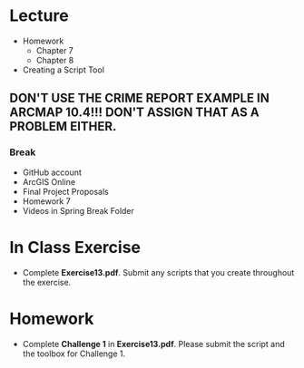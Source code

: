 # Lecture
- Homework
  - Chapter 7
  - Chapter 8
- Creating a Script Tool
## DON'T USE THE CRIME REPORT EXAMPLE IN ARCMAP 10.4!!! DON'T ASSIGN THAT AS A PROBLEM EITHER.

### Break
- GitHub account
- ArcGIS Online
- Final Project Proposals
- Homework 7
- Videos in Spring Break Folder

# In Class Exercise
- Complete **Exercise13.pdf**. Submit any scripts that you create throughout the exercise.
# Homework
- Complete **Challenge 1** in **Exercise13.pdf**. Please submit the script and the toolbox for Challenge 1.
